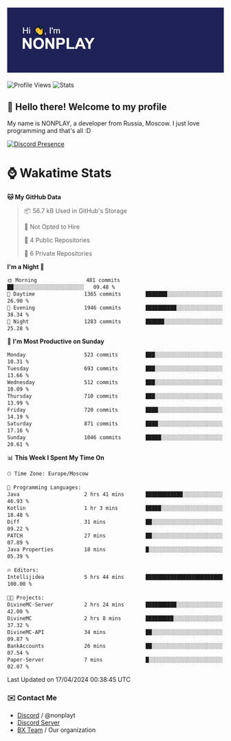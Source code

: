 ![Discord Presence](./header.png)
<br></br>
![Profile Views](https://komarev.com/ghpvc/?username=NONPLAYT&color=blue&style=for-the-badge)
![Stats](https://img.shields.io/badge/0%25-OPTIMIZED-orange?style=for-the-badge)


## :wave: Hello there! Welcome to my profile

My name is NONPLAY, a developer from Russia, Moscow. I just love programming and that's all :D

[![Discord Presence](https://lanyard.cnrad.dev/api/597087584090587177?showDisplayName=true)](https://discord.com/users/597087584090587177) 

# ⌚ Wakatime Stats

<!--START_SECTION:waka-->
**🐱 My GitHub Data** 

> 📦 56.7 kB Used in GitHub's Storage 
 > 
> 🚫 Not Opted to Hire
 > 
> 📜 4 Public Repositories 
 > 
> 🔑 6 Private Repositories 
 > 
**I'm a Night 🦉** 

```text
🌞 Morning                481 commits         ██░░░░░░░░░░░░░░░░░░░░░░░   09.48 % 
🌆 Daytime                1365 commits        ███████░░░░░░░░░░░░░░░░░░   26.90 % 
🌃 Evening                1946 commits        ██████████░░░░░░░░░░░░░░░   38.34 % 
🌙 Night                  1283 commits        ██████░░░░░░░░░░░░░░░░░░░   25.28 % 
```
📅 **I'm Most Productive on Sunday** 

```text
Monday                   523 commits         ███░░░░░░░░░░░░░░░░░░░░░░   10.31 % 
Tuesday                  693 commits         ███░░░░░░░░░░░░░░░░░░░░░░   13.66 % 
Wednesday                512 commits         ███░░░░░░░░░░░░░░░░░░░░░░   10.09 % 
Thursday                 710 commits         ███░░░░░░░░░░░░░░░░░░░░░░   13.99 % 
Friday                   720 commits         ████░░░░░░░░░░░░░░░░░░░░░   14.19 % 
Saturday                 871 commits         ████░░░░░░░░░░░░░░░░░░░░░   17.16 % 
Sunday                   1046 commits        █████░░░░░░░░░░░░░░░░░░░░   20.61 % 
```


📊 **This Week I Spent My Time On** 

```text
🕑︎ Time Zone: Europe/Moscow

💬 Programming Languages: 
Java                     2 hrs 41 mins       ████████████░░░░░░░░░░░░░   46.93 % 
Kotlin                   1 hr 3 mins         █████░░░░░░░░░░░░░░░░░░░░   18.48 % 
Diff                     31 mins             ██░░░░░░░░░░░░░░░░░░░░░░░   09.22 % 
PATCH                    27 mins             ██░░░░░░░░░░░░░░░░░░░░░░░   07.89 % 
Java Properties          18 mins             █░░░░░░░░░░░░░░░░░░░░░░░░   05.39 % 

🔥 Editors: 
Intellijidea             5 hrs 44 mins       █████████████████████████   100.00 % 

🐱‍💻 Projects: 
DivineMC-Server          2 hrs 24 mins       ██████████░░░░░░░░░░░░░░░   42.00 % 
DivineMC                 2 hrs 8 mins        █████████░░░░░░░░░░░░░░░░   37.32 % 
DivineMC-API             34 mins             ██░░░░░░░░░░░░░░░░░░░░░░░   09.87 % 
BankAccounts             26 mins             ██░░░░░░░░░░░░░░░░░░░░░░░   07.54 % 
Paper-Server             7 mins              █░░░░░░░░░░░░░░░░░░░░░░░░   02.07 % 
```


 Last Updated on 17/04/2024 00:38:45 UTC
<!--END_SECTION:waka-->

### ✉️ Contact Me

- [Discord](https://discord.com/users/597087584090587177) / @nonplayt
- [Discord Server](https://discord.gg/p7cxhw7E2M)
- [BX Team](https://github.com/BX-Team) / Our organization
